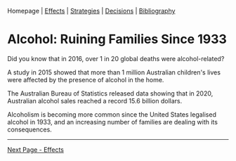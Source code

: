 <!--
Homepage (Tab 1): Introduce your drug or alcohol, and include a summary, relevant statistics, facts, and any other information that will capture the viewer’s attention.
-->

Homepage | [Effects](2_Effects.md) | [Strategies](3_Strategies.md) | [Decisions](4_Decisions.md) | [Bibliography](5_Bibliography.md)

# Alcohol: Ruining Families Since 1933

Did you know that in 2016, over 1 in 20 global deaths were alcohol-related?

A study in 2015 showed that more than 1 million Australian children's lives were affected by the presence of alcohol in the home.

The Australian Bureau of Statistics released data showing that in 2020, Australian alcohol sales reached a record 15.6 billion dollars.

Alcoholism is becoming more common since the United States legalised alcohol in 1933, and an increasing number of families are dealing with its consequences.

---

[Next Page - Effects](2_Effects.md)
